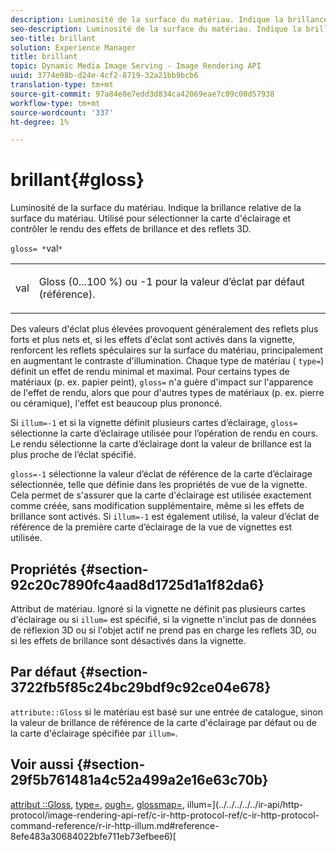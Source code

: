 ```yaml
---
description: Luminosité de la surface du matériau. Indique la brillance relative de la surface du matériau. Utilisé pour sélectionner la carte d'éclairage et contrôler le rendu des effets de brillance et des reflets 3D.
seo-description: Luminosité de la surface du matériau. Indique la brillance relative de la surface du matériau. Utilisé pour sélectionner la carte d'éclairage et contrôler le rendu des effets de brillance et des reflets 3D.
seo-title: brillant
solution: Experience Manager
title: brillant
topic: Dynamic Media Image Serving - Image Rendering API
uuid: 3774e08b-d24e-4cf2-8719-32a21bb9bcb6
translation-type: tm+mt
source-git-commit: 97a84e8e7edd3d834ca42069eae7c09c00d57938
workflow-type: tm+mt
source-wordcount: '337'
ht-degree: 1%

---
```



# brillant{#gloss}

Luminosité de la surface du matériau. Indique la brillance relative de la surface du matériau. Utilisé pour sélectionner la carte d&#39;éclairage et contrôler le rendu des effets de brillance et des reflets 3D.

`gloss= *`val`*`

<table id="simpletable_82166CA080AD401180404462FB2407D7"> 
 <tr class="strow"> 
  <td class="stentry"> <p><span class="codeph"> <span class="varname"> val</span> </span> </p></td> 
  <td class="stentry"> <p>Gloss (0...100 %) ou -1 pour la valeur d’éclat par défaut (référence). </p></td> 
 </tr> 
</table>

Des valeurs d&#39;éclat plus élevées provoquent généralement des reflets plus forts et plus nets et, si les effets d&#39;éclat sont activés dans la vignette, renforcent les reflets spéculaires sur la surface du matériau, principalement en augmentant le contraste d&#39;illumination. Chaque type de matériau ( `type=`) définit un effet de rendu minimal et maximal. Pour certains types de matériaux (p. ex. papier peint), `gloss=` n&#39;a guère d&#39;impact sur l&#39;apparence de l&#39;effet de rendu, alors que pour d&#39;autres types de matériaux (p. ex. pierre ou céramique), l&#39;effet est beaucoup plus prononcé.

Si `illum=-1` et si la vignette définit plusieurs cartes d’éclairage, `gloss=` sélectionne la carte d’éclairage utilisée pour l’opération de rendu en cours. Le rendu sélectionne la carte d’éclairage dont la valeur de brillance est la plus proche de l’éclat spécifié.

`gloss=-1` sélectionne la valeur d’éclat de référence de la carte d’éclairage sélectionnée, telle que définie dans les propriétés de vue de la vignette. Cela permet de s&#39;assurer que la carte d&#39;éclairage est utilisée exactement comme créée, sans modification supplémentaire, même si les effets de brillance sont activés. Si `illum=-1` est également utilisé, la valeur d’éclat de référence de la première carte d’éclairage de la vue de vignettes est utilisée.

## Propriétés {#section-92c20c7890fc4aad8d1725d1a1f82da6}

Attribut de matériau. Ignoré si la vignette ne définit pas plusieurs cartes d&#39;éclairage ou si `illum=` est spécifié, si la vignette n&#39;inclut pas de données de réflexion 3D ou si l&#39;objet actif ne prend pas en charge les reflets 3D, ou si les effets de brillance sont désactivés dans la vignette.

## Par défaut {#section-3722fb5f85c24bc29bdf9c92ce04e678}

`attribute::Gloss` si le matériau est basé sur une entrée de catalogue, sinon la valeur de brillance de référence de la carte d&#39;éclairage par défaut ou de la carte d&#39;éclairage spécifiée par  `illum=`.

## Voir aussi {#section-29f5b761481a4c52a499a2e16e63c70b}

[attribut ::Gloss](../../../../../ir-api/material-cat/image-rendering-api-ref/c-ir-material-catalog/c-ir-material-data-reference/r-ir-cat-gloss.md#reference-5277f62a67e2408ab94699aa712f1eeb),  [type=](../../../../../ir-api/http-protocol/image-rendering-api-ref/c-ir-http-protocol-ref/c-ir-http-protocol-command-reference/r-ir-http-type.md#reference-128c7de89e2d46838019b560f3f84a35),  [ough=](../../../../../ir-api/http-protocol/image-rendering-api-ref/c-ir-http-protocol-ref/c-ir-http-protocol-command-reference/r-ir-rough.md#reference-00add846b09f4dc39420bda1ca414180),  [glossmap=](../../../../../ir-api/http-protocol/image-rendering-api-ref/c-ir-http-protocol-ref/c-ir-http-protocol-command-reference/r-ir-glossmap.md#reference-99940148ae6a401482b2d03c68530f3a), illum=](../../../../../ir-api/http-protocol/image-rendering-api-ref/c-ir-http-protocol-ref/c-ir-http-protocol-command-reference/r-ir-http-illum.md#reference-8efe483a30684022bfe711eb73efbee6)[
